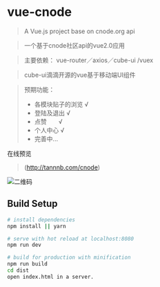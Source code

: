 # vue-cnode

> A Vue.js project base on cnode.org api

> 一个基于cnode社区api的vue2.0应用

> 主要依赖： vue-router／axios／cube-ui /vuex

> cube-ui滴滴开源的vue基于移动端UI组件

> 预期功能：
> * 各模块贴子的浏览    √
> * 登陆及退出         √
> * 点赞               √
> * 个人中心            √
> * 完善中...

在线预览
> (http://tannnb.com/cnode)


![二维码](https:////qr.api.cli.im/qr?data=http%253A%252F%252Ftannnb.com%252Fcnode&level=H&transparent=false&bgcolor=%23ffffff&forecolor=%23000000&blockpixel=12&marginblock=1&logourl=&size=280&kid=cliim&key=210aed8d7dcb52992062272dfd0f2e5f)

## Build Setup

``` bash
# install dependencies
npm install || yarn

# serve with hot reload at localhost:8080
npm run dev

# build for production with minification
npm run build
cd dist
open index.html in a server.
```


